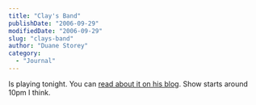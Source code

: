 ```yaml
---
title: "Clay's Band"
publishDate: "2006-09-29"
modifiedDate: "2006-09-29"
slug: "clays-band"
author: "Duane Storey"
category:
  - "Journal"
---
```


Is playing tonight. You can [read about it on his blog](http://twitchy67.wordpress.com/2006/09/29/the-world-farewell-tour-final-show-tonite-in-vancouver/). Show starts around 10pm I think.